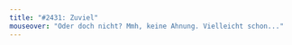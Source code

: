 ```yaml
---
title: "#2431: Zuviel"
mouseover: "Oder doch nicht? Mmh, keine Ahnung. Vielleicht schon..."
---
```

